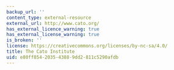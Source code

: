 ```yaml
---
backup_url: ''
content_type: external-resource
external_url: http://www.cato.org/
has_external_licence_warning: true
has_external_license_warning: true
is_broken: ''
license: https://creativecommons.org/licenses/by-nc-sa/4.0/
title: The Cato Institute
uid: e80ff854-2035-4388-9dd2-811c5290afdb
---
```

